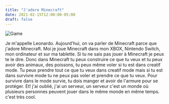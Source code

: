 ```yaml
---
title: "J'adore Minecraft"
date: 2021-02-15T12:00:00-05:00
draft: false
---
```


![Game](/images/posts/video_game_night.png)

Je m'appelle Leonardo. Aujourd'hui, on va parler de Minecraft parce que j'adore Minecraft. Moi je joue Minecraft dans mon XBOX, Nintendo Switch, mon ordinateur et sur ma tablette. Si tu ne sais pas jouer à Minecraft je peux te le dire. Donc dans Minecraft tu peux construire ce que tu veux et tu peux avoir des animaux, des poissons, tu peux même voler si tu est dans creatif mode. Tu peux prendre tout ce que tu veux dans creatif mode mais si tu est dans survivre mode tu ne peux pas voler et prendre ce que tu veux. Pour survivre dans le mode survie, tu dois manger et avoir de l'armure pour se protéger. Et! j'ai oublié, j'ai un serveur, un serveur c'est un monde où plusieurs personnes peuvent jouer dans le même monde en même temps. c'est très cool.